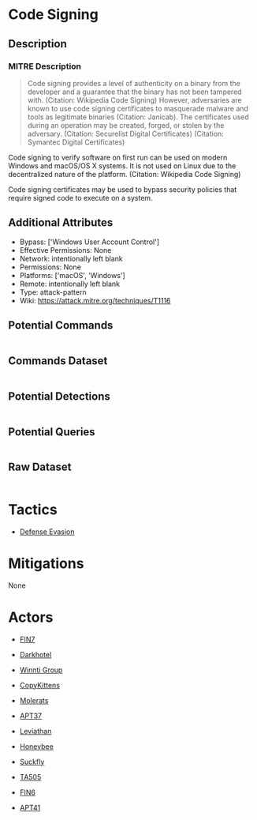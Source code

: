 
# Code Signing

## Description

### MITRE Description

> Code signing provides a level of authenticity on a binary from the developer and a guarantee that the binary has not been tampered with. (Citation: Wikipedia Code Signing) However, adversaries are known to use code signing certificates to masquerade malware and tools as legitimate binaries (Citation: Janicab). The certificates used during an operation may be created, forged, or stolen by the adversary. (Citation: Securelist Digital Certificates) (Citation: Symantec Digital Certificates)

Code signing to verify software on first run can be used on modern Windows and macOS/OS X systems. It is not used on Linux due to the decentralized nature of the platform. (Citation: Wikipedia Code Signing)

Code signing certificates may be used to bypass security policies that require signed code to execute on a system.

## Additional Attributes

* Bypass: ['Windows User Account Control']
* Effective Permissions: None
* Network: intentionally left blank
* Permissions: None
* Platforms: ['macOS', 'Windows']
* Remote: intentionally left blank
* Type: attack-pattern
* Wiki: https://attack.mitre.org/techniques/T1116

## Potential Commands

```

```

## Commands Dataset

```

```

## Potential Detections

```json

```

## Potential Queries

```json

```

## Raw Dataset

```json

```

# Tactics


* [Defense Evasion](../tactics/Defense-Evasion.md)


# Mitigations

None

# Actors


* [FIN7](../actors/FIN7.md)

* [Darkhotel](../actors/Darkhotel.md)
    
* [Winnti Group](../actors/Winnti-Group.md)
    
* [CopyKittens](../actors/CopyKittens.md)
    
* [Molerats](../actors/Molerats.md)
    
* [APT37](../actors/APT37.md)
    
* [Leviathan](../actors/Leviathan.md)
    
* [Honeybee](../actors/Honeybee.md)
    
* [Suckfly](../actors/Suckfly.md)
    
* [TA505](../actors/TA505.md)
    
* [FIN6](../actors/FIN6.md)
    
* [APT41](../actors/APT41.md)
    
